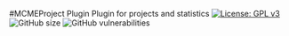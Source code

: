 #MCMEProject Plugin 
Plugin for projects and statistics 
[![License: GPL v3](https://img.shields.io/badge/License-GPLv3-blue.svg)](https://www.gnu.org/licenses/gpl-3.0)   ![GitHub size](https://img.shields.io/github/repo-size/MCME/MCME-Project)   ![GitHub vulnerabilities](https://img.shields.io/snyk/vulnerabilities/github/MCME/MCME-Project)